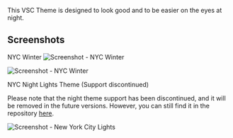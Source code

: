 This VSC Theme is designed to look good and to be easier on the eyes at night.

## Screenshots

NYC Winter
![Screenshot - NYC Winter](https://res.cloudinary.com/iamalmiir/image/upload/v1649403003/VSC%20Theme/pythonscreenshot_kvhsi0.png)

![Screenshot - NYC Winter](https://res.cloudinary.com/iamalmiir/image/upload/v1639437826/VSC%20Theme/Screen_Shot_2021-12-13_at_6.14.59_PM_ywtcaa.png)

NYC Night Lights Theme (Support discontinued)

Please note that the night theme support has been discontinued, and it will be removed in the future versions. However, you can still find it in the repository [here](https://github.com/iamalmiir/nyc_winter_vsc_theme).

![Screenshot - New York City Lights](https://res.cloudinary.com/iamalmiir/image/upload/v1633165715/VSC%20Theme/Screen_Shot_2021-10-02_at_5.05.13_AM_exfmbv.png)
